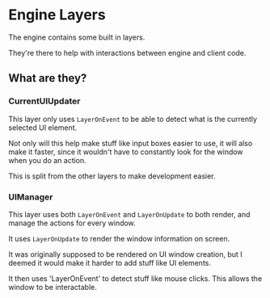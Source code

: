 # Engine Layers

The engine contains some built in layers.

They're there to help with interactions between engine and client code.

## What are they?

### CurrentUIUpdater

This layer only uses `LayerOnEvent` to be able to detect what is the currently selected UI element.

Not only will this help make stuff like input boxes easier to use,
it will also make it faster, since it wouldn't have to constantly look for the window 
when you do an action.

This is split from the other layers to make development easier.

### UIManager

This layer uses both `LayerOnEvent` and `LayerOnUpdate` to both render, and
manage the actions for every window.

It uses `LayerOnUpdate` to render the window information on screen.

It was originally supposed to be rendered on UI window creation, but I deemed it would make it harder to add stuff like UI elements.

It then uses 'LayerOnEvent' to detect stuff like mouse clicks. This allows the window to be interactable.